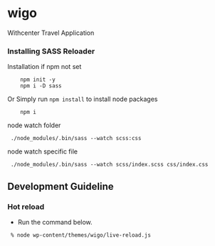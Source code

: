 # wigo
Withcenter Travel Application





### Installing SASS Reloader

Installation if npm not set
```
    npm init -y
    npm i -D sass
```
Or Simply run `npm install` to install node packages
```
    npm i
```

node watch folder
```
 ./node_modules/.bin/sass --watch scss:css
```
node watch specific file
```
 ./node_modules/.bin/sass --watch scss/index.scss css/index.css
```


## Development Guideline

### Hot reload

* Run the command below.

```
 % node wp-content/themes/wigo/live-reload.js
```

